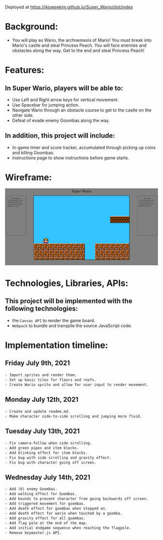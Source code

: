 Deployed at https://jkjoeeekim.github.io/Super_Wario/dist/index

# Background:
- You will play as Wario, the archnemesis of Mario! You must break into Mario's castle and steal Princess Peach. You will face enemies and obstacles along the way. Get to the end and steal Princess Peach!

# Features:
## In Super Wario, players will be able to:
  - Use Left and Right arrow keys for vertical movement.
  - Use Spacebar for jumping action.
  - Navigate Wario through an obstacle course to get to the castle on the other side.
  - Defeat of evade enemy Goombas along the way.

## In addition, this project will include:
  - In-game timer and score tracker, accumulated through picking up coins and killing Goombas.
  - Instructions page to show instructions before game starts.

# Wireframe:
![Alt text](./img/wireframe.png)

# Technologies, Libraries, APIs:
## This project will be implemented with the following technologies:
  - the `Canvas API` to render the game board.
  - `Webpack` to bundle and transpile the source JavaScript code.

# Implementation timeline:
  ## Friday July 9th, 2021
    - Import sprites and render them.
    - Set up basic tiles for floors and roofs.
    - Create Wario sprite and allow for user input to render movement.

  ## Monday July 12th, 2021
    - Create and update readme.md.
    - Make character side-to-side scrolling and jumping more fluid.

  ## Tuesday July 13th, 2021
    - Fix camera-follow when side scrolling.
    - Add green pipes and item blocks.
    - Add blinking effect for item blocks.
    - Fix bug with side scrolling and gravity effect.
    - Fix bug with character going off screen.

  ## Wednesday July 14th, 2021
    - Add (6) enemy Goombas.
    - Add walking effect for Goombas.
    - Add bounds to prevent character from going backwards off screen.
    - Add triggered movement for goombas.
    - Add death effect for goombas when stepped on.
    - Add death effect for wario when touched by a goomba.
    - Add gravity effect for all goombas.
    - Add flag pole at the end of the map.
    - Add initial endgame sequence when reaching the flagpole.
    - Remove keymaster.js API.